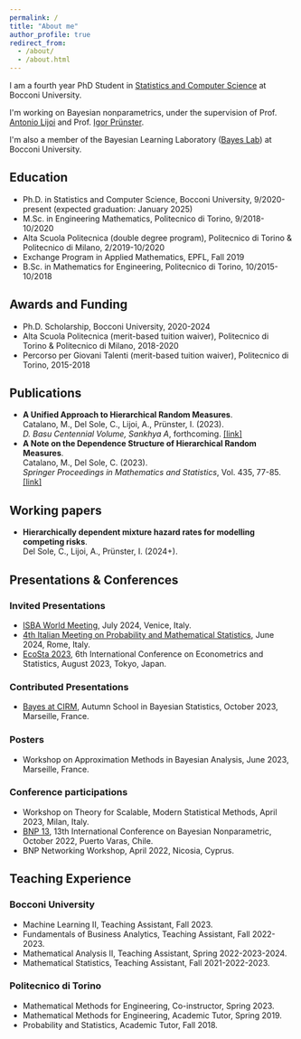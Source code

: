 ```yaml
---
permalink: /
title: "About me"
author_profile: true
redirect_from: 
  - /about/
  - /about.html
---
```


I am a fourth year PhD Student in [Statistics and Computer Science](https://www.unibocconi.eu/wps/wcm/connect/bocconi/sitopubblico_en/navigation+tree/home/programs/phd/phd+in+statistics+and+computer+science) at Bocconi University.

I'm working on Bayesian nonparametrics, under the supervision of Prof. [Antonio Lijoi](https://mypage.unibocconi.eu/antoniolijoi/) and Prof. [Igor Prünster](https://mypage.unibocconi.eu/igorpruenster/).

I'm also a member of the Bayesian Learning Laboratory ([Bayes Lab](https://bayeslab.unibocconi.eu/)) at Bocconi University.

## Education

* Ph.D. in Statistics and Computer Science, Bocconi University, 9/2020-present (expected graduation: January 2025)
* M.Sc. in Engineering Mathematics, Politecnico di Torino, 9/2018-10/2020
* Alta Scuola Politecnica (double degree program), Politecnico di Torino & Politecnico di Milano, 2/2019-10/2020
* Exchange Program in Applied Mathematics, EPFL, Fall 2019
* B.Sc. in Mathematics for Engineering, Politecnico di Torino, 10/2015-10/2018

## Awards and Funding

* Ph.D. Scholarship, Bocconi University, 2020-2024
* Alta Scuola Politecnica (merit-based tuition waiver), Politecnico di Torino & Politecnico di Milano, 2018-2020
* Percorso per Giovani Talenti (merit-based tuition waiver), Politecnico di Torino, 2015-2018

## Publications

* **A Unified Approach to Hierarchical Random Measures**.  
Catalano, M., Del Sole, C., Lijoi, A., Prünster, I. (2023).  
*D. Basu Centennial Volume, Sankhya A*, forthcoming. [[link]](https://link.springer.com/article/10.1007/s13171-023-00330-w)
* **A Note on the Dependence Structure of Hierarchical Random Measures**.  
Catalano, M., Del Sole, C. (2023).  
*Springer Proceedings in Mathematics and Statistics*, Vol. 435, 77-85. [[link]](https://link.springer.com/chapter/10.1007/978-3-031-42413-7_8)

## Working papers

* **Hierarchically dependent mixture hazard rates for modelling competing risks**.  
Del Sole, C., Lijoi, A., Prünster, I. (2024+).

## Presentations & Conferences

### Invited Presentations

* [ISBA World Meeting](https://www.unive.it/web/en/2208/home), July 2024, Venice, Italy.
* [4th Italian Meeting on Probability and Mathematical Statistics](https://probabilityrome2024.it/), June 2024, Rome, Italy.
* [EcoSta 2023](https://www.cmstatistics.org/EcoSta2023/index.php), 6th International Conference on Econometrics and Statistics, August 2023, Tokyo, Japan.

### Contributed Presentations

* [Bayes at CIRM](https://bayesatcirm.github.io/2023/), Autumn School in Bayesian Statistics, October 2023, Marseille, France.

### Posters

* Workshop on Approximation Methods in Bayesian Analysis, June 2023, Marseille, France.

### Conference participations

* Workshop on Theory for Scalable, Modern Statistical Methods, April 2023, Milan, Italy.
* [BNP 13](https://midas.mat.uc.cl/bnp13/), 13th International Conference on Bayesian Nonparametric, October 2022, Puerto Varas, Chile.
* BNP Networking Workshop, April 2022, Nicosia, Cyprus.

## Teaching Experience

### Bocconi University

* Machine Learning II, Teaching Assistant, Fall 2023.
* Fundamentals of Business Analytics, Teaching Assistant, Fall 2022-2023.
* Mathematical Analysis II, Teaching Assistant, Spring 2022-2023-2024.
* Mathematical Statistics, Teaching Assistant, Fall 2021-2022-2023.

### Politecnico di Torino

* Mathematical Methods for Engineering, Co-instructor, Spring 2023.
* Mathematical Methods for Engineering, Academic Tutor, Spring 2019.
* Probability and Statistics, Academic Tutor, Fall 2018.
